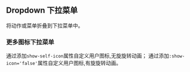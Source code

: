 <div class="demo-header">
<p class="overviewicon">
  <span class="wapi-form-usercontact"/>
</p>

## Dropdown 下拉菜单

<nova-uxlink widget-name="Dropdown"></nova-uxlink>

将动作或菜单折叠到下拉菜单中。

</div>

### 更多图标下拉菜单

通过添加`show-self-icon`属性自定义用户图标,无旋旋转动画；
通过添加`:show-icon='false'`属性自定义用户图标,有旋旋转动画。

<nova-demo-view link="dropdown/many-dropdown.vue"></nova-demo-view>
<br />

<nova-attributes link="dropdown"></nova-attributes>
